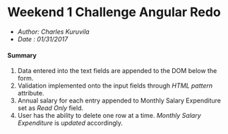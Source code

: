 # Weekend 1 Challenge Angular Redo #

* *Author: Charles Kuruvila*
* *Date : 01/31/2017*

#### Summary ####
1. Data entered  into the text fields are appended to the DOM below the form.
2. Validation implemented onto the input fields through *HTML pattern* attribute.
3. Annual salary for each entry appended to Monthly Salary Expenditure set as *Read Only* field.
4. User has the ability to delete one row at a time. *Monthly Salary Expenditure* is *updated* accordingly.
